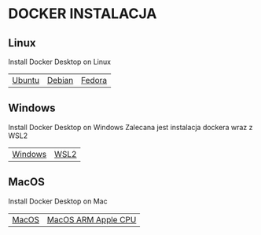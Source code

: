 # DOCKER INSTALACJA
## Linux 
Install Docker Desktop on Linux

<table>
    <tr>
        <td><a href="https://docs.docker.com/desktop/install/ubuntu/" title="Ubuntu">Ubuntu</td>
        <td><a href="https://docs.docker.com/desktop/install/ubuntu/" title="Ubuntu">Debian</td>
        <td><a href="https://docs.docker.com/desktop/install/ubuntu/" title="Fedora">Fedora</td>
    </tr>
</table>

## Windows 
Install Docker Desktop on Windows
Zalecana jest instalacja dockera wraz z WSL2

<table>
    <tr>
        <td><a href="https://docs.docker.com/desktop/install/ubuntu/" title="Windows">Windows</td>
        <td><a href="https://learn.microsoft.com/pl-pl/windows/wsl/install-manual#step-4---download-the-linux-kernel-update-package" title="Windows">WSL2</td>
    </tr>
</table>

## MacOS
Install Docker Desktop on Mac

<table>
    <tr>
        <td><a href="https://docs.docker.com/desktop/install/mac-install/" title="MacOS">MacOS</td>
        <td><a href="https://docs.docker.com/desktop/mac/apple-silicon/" title="Windows">MacOS ARM Apple CPU</td>
    </tr>
</table>